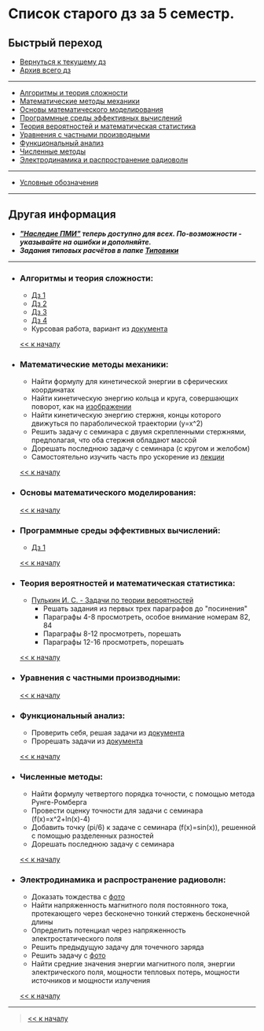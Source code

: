 # Список старого дз за 5 семестр.

## Быстрый переход

- [Вернуться к текущему дз](../README.md#Список-текущего-и-будущего-дз)
- [Архив всего дз](Архив_дз.md)

***

- [Алгоритмы и теория сложности](#Алгоритмы-и-теория-сложности)
- [Математические методы механики](#Математические-методы-механики)
- [Основы математического моделирования](#Основы-математического-моделирования)
- [Программные среды эффективных вычислений](#Программные-среды-эффективных-вычислений)
- [Теория вероятностей и математическая статистика](#Теория-вероятностей-и-математическая-статистика)
- [Уравнения с частными производными](#Уравнения-с-частными-производными)
- [Функциональный анализ](#Функциональный-анализ)
- [Численные методы](#Численные-методы)
- [Электродинамика и распространение радиоволн](#Электродинамика-и-распространение-радиоволн)

***
    
- [Условные обозначения](#Условные-обозначения)

***

## Другая информация

- __*["Наследие ПМИ"](https://github.com/appliedMathematicsAndComputerScience/PMI_legacy) теперь доступно для всех. По-возможности - указывайте на ошибки и дополняйте.*__
- __*Задания типовых расчётов в папке [Типовики](https://github.com/nektonick/KMBO-01-homework/tree/master/%D0%A2%D0%B8%D0%BF%D0%BE%D0%B2%D0%B8%D0%BA%D0%B8)*__

***

- ### Алгоритмы и теория сложности:
    - [Дз 1](../Ресурсы/Документы/5сем/Задачи_на_дом_к_семинару_1.pdf)
    - [Дз 2](../Ресурсы/Документы/5сем/Домашнее_задание_к_семинару_2.pdf)
    - [Дз 3](../Ресурсы/Документы/5сем/Домашнее_задание_к_семинару_3.pdf)
    - [Дз 4](../Ресурсы/Документы/5сем/Домашнее_задание_к_семинару_4.pdf)
    - Курсовая работа, вариант из [документа](../Ресурсы/Документы/5сем/Задачи_для_курсовой_работы.pdf)

    [<< к началу](#Быстрый-переход)

- ### Математические методы механики:
    - Найти формулу для кинетической энергии в сферических координатах
    - Найти кинетическую энергию кольца и круга, совершающих поворот, как на [изображении](../Ресурсы/Изображения/5сем/термех_1.jpg)
    - Найти кинетическую энергию стержня, концы которого движуться по параболической траектории (y=x^2)
    - Решить задачу с семинара с двумя скрепленными стержнями, предполагая, что оба стержня обладают массой
    - Дорешать последнюю задачу с семинара (с кругом и желобом)
    - Самостоятельно изучить часть про ускорение из [лекции](../Ресурсы/Документы/5сем/Теоретическая_механика._Лекция_3.pdf)
    
    
    [<< к началу](#Быстрый-переход)
    

- ### Основы математического моделирования:
    
      
    [<< к началу](#Быстрый-переход)

- ### Программные среды эффективных вычислений:
    - [Дз 1](../Ресурсы/Документы/5сем/ОС_1.txt)
    

    [<< к началу](#Быстрый-переход) 

- ### Теория вероятностей и математическая статистика:
    - [Пулькин И. С. - Задачи по теории вероятностей](../Книги/Пулькин_И._С._-_Задачи_по_теории_вероятностей.pdf)
        - Решать задания из первых трех параграфов до "посинения"
        - Параграфы 4-8 просмотреть, особое внимание номерам 82, 84
        - Параграфы 8-12 просмотреть, порешать
        - Параграфы 12-16 просмотреть, порешать
    
      
    [<< к началу](#Быстрый-переход)
    
- ### Уравнения с частными производными:
    

    [<< к началу](#Быстрый-переход)

- ### Функциональный анализ:
    - Проверить себя, решая задачи из [документа](../Ресурсы/Документы/5сем/Schyotnye_mnozhestva_moschnost_mnozhestva.pdf)
    - Прорешать задачи из [документа](../Ресурсы/Документы/5сем/Metricheskie_prostranstva_2.pdf)
    
      
    [<< к началу](#Быстрый-переход)

- ### Численные методы:
    - Найти формулу четвертого порядка точности, с помощью метода Рунге-Ромберга
    - Провести оценку точности для задачи c семинара (f(x)=x^2+ln(x)-4)
    - Добавить точку (pi/6) к задаче с семинара (f(x)=sin(x)), решенной с помощью разделенных разностей
    - Дорешать последнюю задачу с семинара

      
    [<< к началу](#Быстрый-переход)

- ### Электродинамика и распространение радиоволн:
    - Доказать тождества с [фото](../Ресурсы/Изображения/5сем/ЭДиРРВ_1.jpg)
    - Найти напряженность магнитного поля постоянного тока, протекающего через бесконечно тонкий стержень бесконечной длины
    - Определить потенциал через напряженность электростатического поля
    - Решить предыдущую задачу для точечного заряда
    - Решить задачу с [фото](../Ресурсы/Изображения/5сем/ЭДиРРВ_2.jpg)
    - Найти средние значения энергии магнитного поля, энергии электрического поля, мощности тепловых потерь, мощности источников и мощности излучения
    
      
    [<< к началу](#Быстрый-переход)

***

> [<< к началу](#Быстрый-переход)
